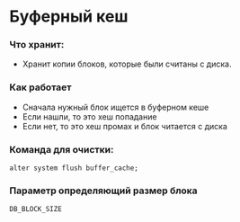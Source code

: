 # Буферный кеш


### Что хранит: 
  - Хранит копии блоков, которые были считаны с диска.


### Как работает
  - Сначала нужный блок ищется в буферном кеше
  - Если нашли, то это хеш попадание
  - Если нет, то это хеш промах и блок читается с диска
  

### Команда для очистки: 
````
alter system flush buffer_cache;
````


### Параметр определяющий размер блока
````
DB_BLOCK_SIZE
````